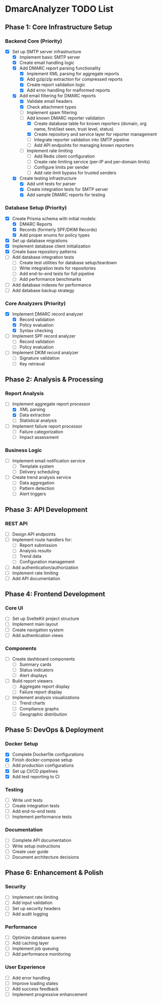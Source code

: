 # DmarcAnalyzer TODO List

## Phase 1: Core Infrastructure Setup

### Backend Core (Priority)
- [x] Set up SMTP server infrastructure
  - [x] Implement basic SMTP server
  - [x] Create email handling logic
  - [x] Add DMARC report parsing functionality
    - [x] Implement XML parsing for aggregate reports
    - [x] Add gzip/zip extraction for compressed reports
    - [x] Create report validation logic
    - [x] Add error handling for malformed reports
  - [x] Add email filtering for DMARC reports
    - [x] Validate email headers
    - [x] Check attachment types
    - [ ] Implement spam filtering
    - [ ] Add known DMARC reporter validation
      - [x] Create database table for known reporters (domain, org name, first/last seen, trust level, status)
      - [x] Create repository and service layer for reporter management
      - [ ] Integrate reporter validation into SMTP pipeline
      - [ ] Add API endpoints for managing known reporters
    - [ ] Implement rate limiting
      - [ ] Add Redis client configuration
      - [ ] Create rate limiting service (per-IP and per-domain limits)
      - [ ] Configure limits per sender
      - [ ] Add rate limit bypass for trusted senders
  - [x] Create testing infrastructure
    - [x] Add unit tests for parser
    - [x] Create integration tests for SMTP server
    - [x] Add sample DMARC reports for testing

### Database Setup (Priority)
- [x] Create Prisma schema with initial models:
  - [x] DMARC Reports
  - [x] Records (formerly SPF/DKIM Records)
  - [x] Add proper enums for policy types
- [x] Set up database migrations
- [x] Implement database client initialization
- [x] Create base repository patterns
- [ ] Add database integration tests
  - [ ] Create test utilities for database setup/teardown
  - [ ] Write integration tests for repositories
  - [ ] Add end-to-end tests for full pipeline
  - [ ] Add performance benchmarks
- [ ] Add database indexes for performance
- [ ] Add database backup strategy

### Core Analyzers (Priority)
- [x] Implement DMARC record analyzer
  - [x] Record validation
  - [x] Policy evaluation
  - [x] Syntax checking
- [ ] Implement SPF record analyzer
  - [ ] Record validation
  - [ ] Policy evaluation
- [ ] Implement DKIM record analyzer
  - [ ] Signature validation
  - [ ] Key retrieval

## Phase 2: Analysis & Processing

### Report Analysis
- [ ] Implement aggregate report processor
  - [x] XML parsing
  - [x] Data extraction
  - [ ] Statistical analysis
- [ ] Implement failure report processor
  - [ ] Failure categorization
  - [ ] Impact assessment

### Business Logic
- [ ] Implement email notification service
  - [ ] Template system
  - [ ] Delivery scheduling
- [ ] Create trend analysis service
  - [ ] Data aggregation
  - [ ] Pattern detection
  - [ ] Alert triggers

## Phase 3: API Development

### REST API
- [ ] Design API endpoints
- [ ] Implement route handlers for:
  - [ ] Report submission
  - [ ] Analysis results
  - [ ] Trend data
  - [ ] Configuration management
- [ ] Add authentication/authorization
- [ ] Implement rate limiting
- [ ] Add API documentation

## Phase 4: Frontend Development

### Core UI
- [ ] Set up SvelteKit project structure
- [ ] Implement main layout
- [ ] Create navigation system
- [ ] Add authentication views

### Components
- [ ] Create dashboard components
  - [ ] Summary cards
  - [ ] Status indicators
  - [ ] Alert displays
- [ ] Build report viewers
  - [ ] Aggregate report display
  - [ ] Failure report display
- [ ] Implement analysis visualizations
  - [ ] Trend charts
  - [ ] Compliance graphs
  - [ ] Geographic distribution

## Phase 5: DevOps & Deployment

### Docker Setup
- [x] Complete Dockerfile configurations
- [x] Finish docker-compose setup
- [ ] Add production configurations
- [x] Set up CI/CD pipelines
- [x] Add test reporting to CI

### Testing
- [ ] Write unit tests
- [ ] Create integration tests
- [ ] Add end-to-end tests
- [ ] Implement performance tests

### Documentation
- [ ] Complete API documentation
- [ ] Write setup instructions
- [ ] Create user guide
- [ ] Document architecture decisions

## Phase 6: Enhancement & Polish

### Security
- [ ] Implement rate limiting
- [ ] Add input validation
- [ ] Set up security headers
- [ ] Add audit logging

### Performance
- [ ] Optimize database queries
- [ ] Add caching layer
- [ ] Implement job queuing
- [ ] Add performance monitoring

### User Experience
- [ ] Add error handling
- [ ] Improve loading states
- [ ] Add success feedback
- [ ] Implement progressive enhancement
